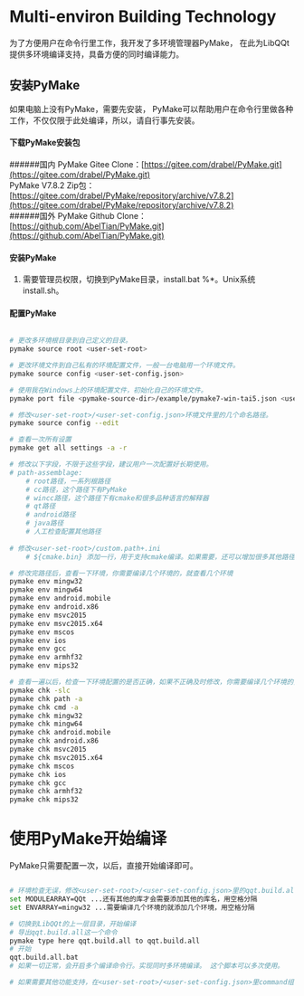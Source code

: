 # Multi-environ Building Technology   

为了方便用户在命令行里工作，我开发了多环境管理器PyMake，
在此为LibQQt提供多环境编译支持，具备方便的同时编译能力。  

## 安装PyMake  

如果电脑上没有PyMake，需要先安装，
PyMake可以帮助用户在命令行里做各种工作，不仅仅限于此处编译，所以，请自行事先安装。  

#### 下载PyMake安装包  
######国内
PyMake Gitee Clone：[https://gitee.com/drabel/PyMake.git](https://gitee.com/drabel/PyMake.git)    
PyMake V7.8.2 Zip包：[https://gitee.com/drabel/PyMake/repository/archive/v7.8.2](https://gitee.com/drabel/PyMake/repository/archive/v7.8.2)   
######国外
PyMake Github Clone：[https://github.com/AbelTian/PyMake.git](https://github.com/AbelTian/PyMake.git)    

#### 安装PyMake  
1. 需要管理员权限，切换到PyMake目录，install.bat %*。Unix系统install.sh。  

#### 配置PyMake    
```bash  

# 更改多环境根目录到自己定义的目录。
pymake source root <user-set-root>  

# 更改环境文件到自己私有的环境配置文件，一般一台电脑用一个环境文件。  
pymake source config <user-set-config.json>

# 使用我在Windows上的环境配置文件，初始化自己的环境文件。  
pymake port file <pymake-source-dir>/example/pymake7-win-tai5.json <user-set-root>/<user-set-config.json>

# 修改<user-set-root>/<user-set-config.json>环境文件里的几个命名路径。  
pymake source config --edit  

# 查看一次所有设置
pymake get all settings -a -r

# 修改以下字段，不限于这些字段，建议用户一次配置好长期使用。
# path-assemblage:
    # root路径，一系列根路径
    # cc路径，这个路径下有PyMake
    # wincc路径，这个路径下有cmake和很多品种语言的解释器 
    # qt路径
    # android路径
    # java路径
    # 人工检查配置其他路径
    
# 修改<user-set-root>/custom.path+.ini  
    # ${cmake.bin} 添加一行，用于支持cmake编译。如果需要，还可以增加很多其他路径。

# 修改完路径后，查看一下环境，你需要编译几个环境的，就查看几个环境
pymake env mingw32
pymake env mingw64
pymake env android.mobile
pymake env android.x86
pymake env msvc2015
pymake env msvc2015.x64
pymake env mscos
pymake env ios
pymake env gcc
pymake env armhf32
pymake env mips32

# 查看一遍以后，检查一下环境配置的是否正确，如果不正确及时修改，你需要编译几个环境的，就检查几个环境，还可以检查path、cmd配置是否正确 
pymake chk -slc
pymake chk path -a
pymake chk cmd -a
pymake chk mingw32
pymake chk mingw64
pymake chk android.mobile
pymake chk android.x86
pymake chk msvc2015
pymake chk msvc2015.x64
pymake chk mscos
pymake chk ios
pymake chk gcc
pymake chk armhf32
pymake chk mips32

```

# 使用PyMake开始编译  

PyMake只需要配置一次，以后，直接开始编译即可。  

```bash  

# 环境检查无误，修改<user-set-root>/<user-set-config.json>里的qqt.build.all命令  
set MODULEARRAY=QQt ...还有其他的库才会需要添加其他的库名，用空格分隔
set ENVARRAY=mingw32 ...需要编译几个环境的就添加几个环境，用空格分隔  

# 切换到LibQQt的上一层目录，开始编译
# 导出qqt.build.all这一个命令
pymake type here qqt.build.all to qqt.build.all
# 开始
qqt.build.all.bat
# 如果一切正常，会开启多个编译命令行。实现同时多环境编译。 这个脚本可以多次使用。

# 如果需要其他功能支持，在<user-set-root>/<user-set-config.json>里command组下，添加自己的命令即可。PyMake提供ccvp直接执行。
```